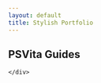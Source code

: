 ```yaml
---
layout: default
title: Stylish Portfolio
---
```

<section class="content-section" id="portfolio">
    <div class="container">
        <div class="content-section-heading text-center">
            <h2 class="mb-5">PSVita Guides</h2>
        </div>

   
    </div>
</section>

